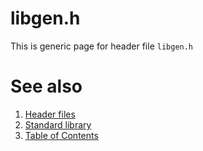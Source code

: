 # libgen.h
This is generic page for header file `libgen.h`
# See also
1. [Header files](README.md)
2. [Standard library](../README.md)
3. [Table of Contents](../../README.md)
